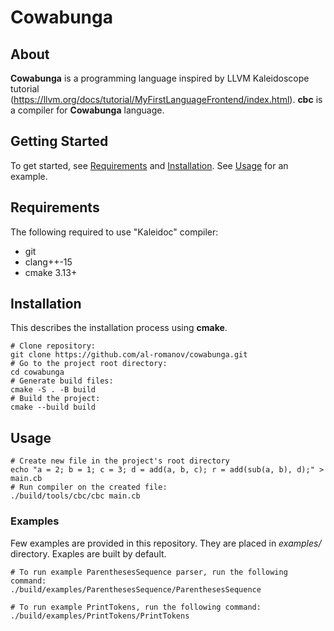 # Cowabunga
## About
**Cowabunga** is a programming language inspired by LLVM Kaleidoscope tutorial (https://llvm.org/docs/tutorial/MyFirstLanguageFrontend/index.html). **cbc** is a compiler for **Cowabunga** language.

## Getting Started
To get started, see [Requirements](#requirements) and [Installation](#installation). See [Usage](#usage) for an example.

## Requirements
The following required to use "Kaleidoc" compiler:
* git
* clang++-15
* cmake 3.13+

## Installation
This describes the installation process using **cmake**.    
```
# Clone repository:
git clone https://github.com/al-romanov/cowabunga.git
# Go to the project root directory:
cd cowabunga
# Generate build files:
cmake -S . -B build
# Build the project:
cmake --build build
```

## Usage
```
# Create new file in the project's root directory
echo "a = 2; b = 1; c = 3; d = add(a, b, c); r = add(sub(a, b), d);" > main.cb
# Run compiler on the created file:
./build/tools/cbc/cbc main.cb
```
### Examples
Few examples are provided in this repository. They are placed in *examples/* directory.
Exaples are built by default.
```
# To run example ParenthesesSequence parser, run the following command:
./build/examples/ParenthesesSequence/ParenthesesSequence
```
```
# To run example PrintTokens, run the following command:
./build/examples/PrintTokens/PrintTokens
```
